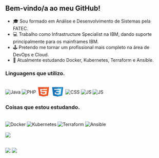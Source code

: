 ## Bem-vindo/a ao meu GitHub!

- 🎓 Sou formado em Análise e Desenvolvimento de Sistemas pela FATEC.
- 💻 Trabalho como Infrastructure Specialist na IBM, dando suporte principalmente para os mainframes IBM.
- 🕹️ Pretendo me tornar um profissional mais completo na área de DevOps e Cloud.
- 🌱 Atualmente estudando Docker, Kubernetes, Terraform e Ansible.

<div tyle="display: inline_block">
  <h3>Linguagens que utilizo.</h3>

  <div><br>
    <img align="center" alt="Java" height="30" width="40" src="https://cdn.jsdelivr.net/gh/devicons/devicon/icons/java/java-original.svg">
    <img align="center" alt="PHP" height="30" width="40" src="https://cdn.jsdelivr.net/gh/devicons/devicon/icons/php/php-plain.svg">
    <img align="center" alt="HTML" height="30" width="40" src="https://raw.githubusercontent.com/devicons/devicon/master/icons/html5/html5-original.svg">
    <img align="center" alt="CSS" height="30" width="40" src="https://raw.githubusercontent.com/devicons/devicon/master/icons/css3/css3-original.svg">
    <img align="center" alt="CSS" height="30" width="40" src="https://cdn.jsdelivr.net/gh/devicons/devicon/icons/sass/sass-original.svg">
    <img align="center" alt="JS" height="30" width="40" src="https://cdn.jsdelivr.net/gh/devicons/devicon/icons/javascript/javascript-plain.svg">
    <img align="center" alt="JS" height="30" width="40" src="https://cdn.jsdelivr.net/gh/devicons/devicon/icons/mysql/mysql-original.svg">
  </div>
  <h3>Coisas que estou estudando.</h3>

  <div><br>
    <img align="center" alt="Docker" height="30" width="40" src="https://cdn.jsdelivr.net/gh/devicons/devicon@latest/icons/docker/docker-original-wordmark.svg">
    <img align="center" alt="Kubernetes" height="30" width="40" src="https://cdn.jsdelivr.net/gh/devicons/devicon@latest/icons/kubernetes/kubernetes-original.svg">
    <img align="center" alt="Terraform" height="30" width="40" src="https://cdn.jsdelivr.net/gh/devicons/devicon@latest/icons/terraform/terraform-original.svg">
    <img align="center" alt="Ansible" height="30" width="40" src="https://cdn.jsdelivr.net/gh/devicons/devicon@latest/icons/ansible/ansible-original.svg">
  </div>
</div><br>

<div align="left">
  <a href="https://github.com/v2power">
  <img height="180em" src="https://github-readme-stats.vercel.app/api/top-langs/?username=v2power&layout=compact&langs_count=7&theme=tokyonight"/>
</div>
  
  ##
 
<div>
  <a href = "mailto:vitor.vrodrigues19@gmail.com"><img src="https://img.shields.io/badge/-Gmail-%23333?style=for-the-badge&logo=gmail&logoColor=white" target="_blank"></a>
  <a href="https://www.linkedin.com/in/vitor-rodrigues-2ba569161/" target="_blank"><img src="https://img.shields.io/badge/-LinkedIn-%230077B5?style=for-the-badge&logo=linkedin&logoColor=white" target="_blank"></a> 
 
</div>
